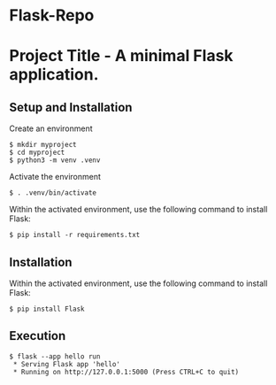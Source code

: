 # Flask-Repo
# Project Title - A minimal Flask application.

## Setup and Installation
Create an environment

    $ mkdir myproject
    $ cd myproject
    $ python3 -m venv .venv
Activate the environment

    $ . .venv/bin/activate
Within the activated environment, use the following command to install Flask:

    $ pip install -r requirements.txt

## Installation

Within the activated environment, use the following command to install Flask:

    $ pip install Flask

## Execution

```
$ flask --app hello run
 * Serving Flask app 'hello'
 * Running on http://127.0.0.1:5000 (Press CTRL+C to quit)
